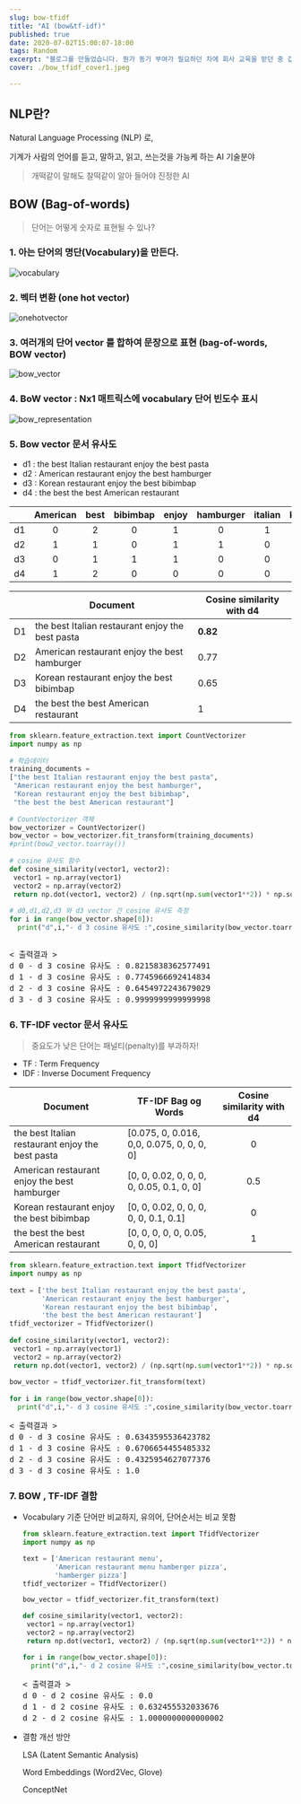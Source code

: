```yaml
---
slug: bow-tfidf
title: "AI (bow&tf-idf)"
published: true
date: 2020-07-02T15:00:07-18:00
tags: Random
excerpt: "블로그를 만들었습니다. 뭔가 동기 부여가 필요하던 차에 회사 교육을 받던 중 갑자기 Feel 이 와서 하루 투자해서 만들었네요."
cover: ./bow_tfidf_cover1.jpeg

---
```




## NLP란?

Natural Language Processing (NLP) 로,

기계가 사람의 언어를 듣고, 말하고, 읽고, 쓰는것을 가능케 하는 AI 기술분야

> 개떡같이 말해도 찰떡같이 알아 들어야 진정한 AI



## BOW (Bag-of-words)

> 단어는 어떻게 숫자로 표현될 수 있나?

### 1. 아는 단어의 명단(Vocabulary)을 만든다.

![vocabulary](./vocabulary.png)

### 2. 벡터 변환 (one hot vector)

![onehotvector](./onehotvector.png)

### 3. 여러개의 단어 vector 를 합하여 문장으로 표현 (bag-of-words, BOW vector)

![bow_vector](./bow_vector.png)

### 4. BoW vector : Nx1 매트릭스에 vocabulary 단어 빈도수 표시

![bow_representation](./bow_representation.jpeg)



### 5. Bow vector 문서 유사도

- d1 : the best Italian restaurant enjoy the best pasta
- d2 : American restaurant enjoy the best hamburger
- d3 : Korean restaurant enjoy the best bibimbap
- d4 : the best the best American restaurant

|      | American | best | bibimbap | enjoy | hamburger | italian | korean | pasta | restaurant | the  |
| ---- | :------: | :--: | :------: | :---: | :-------: | :-----: | :----: | :---: | ---------- | ---- |
| d1   |    0     |  2   |    0     |   1   |     0     |    1    |   0    |   1   | 1          | 2    |
| d2   |    1     |  1   |    0     |   1   |     1     |    0    |   0    |   0   | 1          | 1    |
| d3   |    0     |  1   |    1     |   1   |     0     |    0    |   1    |   0   | 1          | 1    |
| d4   |    1     |  2   |    0     |   0   |     0     |    0    |   0    |   0   | 1          | 2    |

|      | Document                                         | Cosine similarity with d4 |
| ---- | ------------------------------------------------ | ------------------------- |
| D1   | the best Italian restaurant enjoy the best pasta | **0.82**                  |
| D2   | American restaurant enjoy the best hamburger     | 0.77                      |
| D3   | Korean restaurant enjoy the best bibimbap        | 0.65                      |
| D4   | the best the best American restaurant            | 1                         |

```python
from sklearn.feature_extraction.text import CountVectorizer  
import numpy as np  
  
# 학습데이터  
training_documents =  
["the best Italian restaurant enjoy the best pasta",  
 "American restaurant enjoy the best hamburger",  
 "Korean restaurant enjoy the best bibimbap",  
 "the best the best American restaurant"]  
  
# CountVectorizer 객체  
bow_vectorizer = CountVectorizer()  
bow_vector = bow_vectorizer.fit_transform(training_documents)  
#print(bow2_vector.toarray())  
  
# cosine 유사도 함수  
def cosine_similarity(vector1, vector2):  
 vector1 = np.array(vector1)  
 vector2 = np.array(vector2)  
 return np.dot(vector1, vector2) / (np.sqrt(np.sum(vector1**2)) * np.sqrt(np.sum(vector2**2)))  
  
# d0,d1,d2,d3 와 d3 vector 간 cosine 유사도 측정  
for i in range(bow_vector.shape[0]):  
  print("d",i,"- d 3 cosine 유사도 :",cosine_similarity(bow_vector.toarray()[i], bow_vector.toarray()[3]))
   
```

<pre>
< 출력결과 >  
d 0 - d 3 cosine 유사도 : 0.8215838362577491  
d 1 - d 3 cosine 유사도 : 0.7745966692414834  
d 2 - d 3 cosine 유사도 : 0.6454972243679029  
d 3 - d 3 cosine 유사도 : 0.9999999999999998   
</pre>



### 6. TF-IDF vector 문서 유사도

> 중요도가 낮은 단어는 패널티(penalty)를 부과하자!

- TF : Term Frequency
- IDF : Inverse Document Frequency

| Document                                         | TF-IDF Bag og Words                       | Cosine similarity with d4 |
| ------------------------------------------------ | ----------------------------------------- | :-----------------------: |
| the best Italian restaurant enjoy the best pasta | [0.075, 0, 0.016, 0,0, 0.075, 0, 0, 0, 0] |             0             |
| American restaurant enjoy the best hamburger     | [0, 0, 0.02, 0, 0, 0, 0, 0.05, 0.1, 0, 0] |            0.5            |
| Korean restaurant enjoy the best bibimbap        | [0, 0, 0.02, 0, 0, 0, 0, 0, 0.1, 0.1]     |             0             |
| the best the best American restaurant            | [0, 0, 0, 0, 0, 0.05, 0, 0, 0]            |             1             |

```python
from sklearn.feature_extraction.text import TfidfVectorizer  
import numpy as np  
  
text = ['the best Italian restaurant enjoy the best pasta',  
        'American restaurant enjoy the best hamburger',  
        'Korean restaurant enjoy the best bibimbap',  
        'the best the best American restaurant']  
tfidf_vectorizer = TfidfVectorizer()  
  
def cosine_similarity(vector1, vector2):  
 vector1 = np.array(vector1)  
 vector2 = np.array(vector2)  
 return np.dot(vector1, vector2) / (np.sqrt(np.sum(vector1**2)) * np.sqrt(np.sum(vector2**2)))  
  
bow_vector = tfidf_vectorizer.fit_transform(text)  
  
for i in range(bow_vector.shape[0]):  
  print("d",i,"- d 3 cosine 유사도 :",cosine_similarity(bow_vector.toarray()[i], bow_vector.toarray()[3]))  
```

<pre>
< 출력결과 >  
d 0 - d 3 cosine 유사도 : 0.6343595536423782  
d 1 - d 3 cosine 유사도 : 0.6706654455485332  
d 2 - d 3 cosine 유사도 : 0.4325954627077376  
d 3 - d 3 cosine 유사도 : 1.0    
</pre>



### 7. BOW , TF-IDF 결함

- Vocabulary 기준 단어만 비교하지, 유의어, 단어순서는 비교 못함

  ```python
  from sklearn.feature_extraction.text import TfidfVectorizer
  import numpy as np
  
  text = ['American restaurant menu',
          'American restaurant menu hamberger pizza',
          'hamberger pizza']
  tfidf_vectorizer = TfidfVectorizer()
  
  bow_vector = tfidf_vectorizer.fit_transform(text)
  
  def cosine_similarity(vector1, vector2):  
   vector1 = np.array(vector1)  
   vector2 = np.array(vector2)  
   return np.dot(vector1, vector2) / (np.sqrt(np.sum(vector1**2)) * np.sqrt(np.sum(vector2**2)))  
  
  for i in range(bow_vector.shape[0]):
    print("d",i,"- d 2 cosine 유사도 :",cosine_similarity(bow_vector.toarray()[i], bow_vector.toarray()[2]))
  ```

  <pre>
  < 출력결과 >
  d 0 - d 2 cosine 유사도 : 0.0
  d 1 - d 2 cosine 유사도 : 0.632455532033676
  d 2 - d 2 cosine 유사도 : 1.0000000000000002
  </pre>
  

- 결함 개선 방안

  LSA (Latent Semantic Analysis)

  Word Embeddings (Word2Vec, Glove)

  ConceptNet